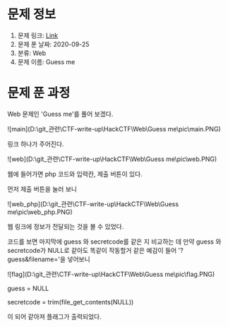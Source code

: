 # 문제 정보
1. 문제 링크: [Link](http://ctf.j0n9hyun.xyz:2030/)
2. 문제 푼 날짜: 2020-09-25
3. 분류: Web
4. 문제 이름: Guess me

# 문제 푼 과정

Web 문제인 'Guess me'를 풀어 보겠다.

![main](D:\git_관련\CTF-write-up\HackCTF\Web\Guess me\pic\main.PNG)

링크 하나가 주어진다.

![web](D:\git_관련\CTF-write-up\HackCTF\Web\Guess me\pic\web.PNG)

웹에 들어가면 php 코드와 입력칸, 제출 버튼이 있다.

먼저 제출 버튼을 눌러 보니

![web_php](D:\git_관련\CTF-write-up\HackCTF\Web\Guess me\pic\web_php.PNG)

웹 링크에 정보가 전달되는 것을 볼 수 있었다.

코드를 보면 마지막에 guess 와 secretcode를 같은 지 비교하는 데 만약 guess 와 secretcode가 NULL로 같아도 똑같이 작동할거 같은 예감이 들어 '?guess&filename='을 넣어보니

![flag](D:\git_관련\CTF-write-up\HackCTF\Web\Guess me\pic\flag.PNG)

guess = NULL

secretcode = trim(file_get_contents(NULL))

이 되어 같아져 플래그가 출력되었다.

